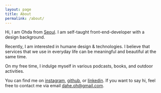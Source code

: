```yaml
---
layout: page
title: About
permalink: /about/
---
```


Hi, I am Ohda from [Seoul](https://goo.gl/maps/XHPqFJ4B4Dy). I am self-taught front-end-developer with a design background.

Recently, I am interested in humane design & technologies. I believe that services that we use in everyday life can be meaningful and beautiful at the same time.

On my free time, I indulge myself in various podcasts, books, and outdoor activities.

You can find me on [instagram](https://instagram.com/ohdayoda), [github](https://github.com/yogicat), or [linkedin](https://linkedin.com). If you want to say hi, feel free to contact me via email <dahe.oh@gmail.com>.

